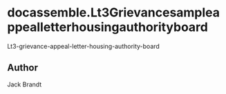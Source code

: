 # docassemble.Lt3Grievancesampleappealletterhousingauthorityboard

Lt3-grievance-appeal-letter-housing-authority-board

## Author

Jack Brandt

